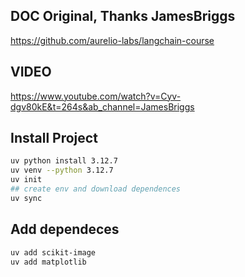 ## DOC Original, Thanks JamesBriggs
https://github.com/aurelio-labs/langchain-course

## VIDEO
https://www.youtube.com/watch?v=Cyv-dgv80kE&t=264s&ab_channel=JamesBriggs


## Install Project
```sh
uv python install 3.12.7
uv venv --python 3.12.7
uv init
## create env and download dependences
uv sync
```

## Add dependeces
```sh
uv add scikit-image
uv add matplotlib
```